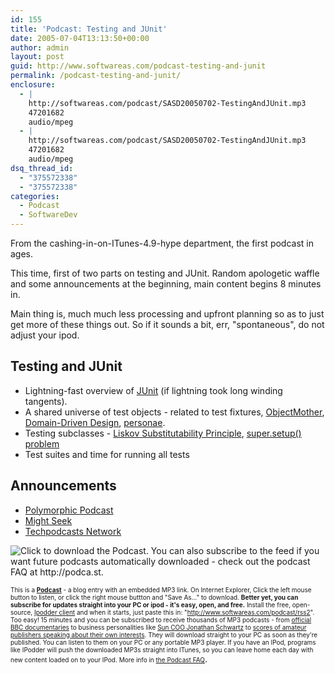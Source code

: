 ```yaml
---
id: 155
title: 'Podcast: Testing and JUnit'
date: 2005-07-04T13:13:50+00:00
author: admin
layout: post
guid: http://www.softwareas.com/podcast-testing-and-junit
permalink: /podcast-testing-and-junit/
enclosure:
  - |
    http://softwareas.com/podcast/SASD20050702-TestingAndJUnit.mp3
    47201682
    audio/mpeg
  - |
    http://softwareas.com/podcast/SASD20050702-TestingAndJUnit.mp3
    47201682
    audio/mpeg
dsq_thread_id:
  - "375572338"
  - "375572338"
categories:
  - Podcast
  - SoftwareDev
---
```

From the cashing-in-on-ITunes-4.9-hype department, the first podcast in ages.

This time, first of two parts on testing and JUnit. Random apologetic waffle and some announcements at the beginning, main content begins 8 minutes in.

Main thing is, much much less processing and upfront planning so as to just get more of these things out. So if it sounds a bit, err, "spontaneous", do not adjust your ipod.

<h2>Testing and JUnit</h2>

* Lightning-fast overview of [JUnit](http://junit.org) (if lightning took long winding tangents).
* A shared universe of test objects - related to test fixtures, [ObjectMother](http://a9.com/objectmother), [Domain-Driven Design](http://domaindrivendesign.org/book), [personae](http://www.lancs.ac.uk/ug/mcknight/personae.htm).
* Testing subclasses - [Liskov Substitutability Principle](http://ootips.org/lsp.html), [super.setup() problem](http://www.softwareas.com/index.php?p=68)
* Test suites and time for running all tests

<h2>Announcements</h2>

* [Polymorphic Podcast](http://drazz75.com)
* [Might Seek](http://mightyseek.com)
* [Techpodcasts Network](http://techpodcasts.com)

<a href="http://www.softwareas.com/podcast/SASD20050702-TestingAndJUnit.mp3" title="Click to download the Podcast and play it on your machine." style="text-decoration: none;"><img src="/images/aquapodcastfileicon.gif" border="0" alt="Click to download the Podcast. You can also subscribe to the feed if you want future podcasts automatically downloaded - check out the podcast FAQ at http://podca.st." border="0"/></a>

<span style="font-size: x-small;">This is a <b><a href="http://podca.st">Podcast</a></b> - a blog entry with an embedded MP3 link. On Internet Explorer, Click the left mouse button to listen, or click the right mouse buttton and "Save As..." to download. **Better yet, you can subscribe for updates straight into your PC or ipod - it's easy, open, and free.** Install the free, open-source, <a href="http://ipodder.sourceforge.net/download/index.php">Ipodder client</a> and when it starts, just paste this in: "http://www.softwareas.com/podcast/rss2". Too easy! 15 minutes and you can be subscribed to receive thousands of MP3 podcasts -  from [official BBC documentaries](http://www.google.co.uk/search?q=+site:www.bbc.co.uk+bbc+podcast) to business personalities like [Sun COO Jonathan Schwartz](http://blogs.sun.com/roller/page/jonathan/20050323#inaugural_podcast) to [scores of amateur publishers speaking about their own interests](http://podcastalley.com). They will download straight to your PC as soon as they're published. You can listen to them on your PC or any portable MP3 player. If you have an IPod, programs like IPodder will push the downloaded MP3s straight into ITunes, so you can leave home each day with new content loaded on to your IPod. More info in <a href="http://podca.st">the Podcast FAQ</a></span>.